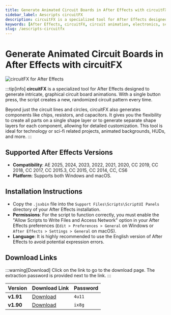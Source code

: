 ```yaml
---
title: Generate Animated Circuit Boards in After Effects with circuitFX
sidebar_label: Aescripts circuitFX
description: circuitFX is a specialized tool for After Effects designed to generate intricate, graphical circuit board animations with a single click.
keywords: [After Effects, circuitFX, circuit animation, electronics, sci-fi, HUD, motion graphics, AE script]
slug: /aescripts-circuitfx
---
```


# Generate Animated Circuit Boards in After Effects with circuitFX

![circuitFX for After Effects](/img/circuitfx.jpg)

:::tip[info]
**circuitFX** is a specialized tool for After Effects designed to generate intricate, graphical circuit board animations. With a single button press, the script creates a new, randomized circuit pattern every time.

Beyond just the circuit lines and circles, circuitFX also generates components like chips, resistors, and capacitors. It gives you the flexibility to create all parts on a single shape layer or to generate separate shape layers for each component, allowing for detailed customization. This tool is ideal for technology or sci-fi related projects, animated backgrounds, HUDs, and more.
:::

## Supported After Effects Versions

- **Compatibility**: AE 2025, 2024, 2023, 2022, 2021, 2020, CC 2019, CC 2018, CC 2017, CC 2015.3, CC 2015, CC 2014, CC, CS6
- **Platform**: Supports both Windows and macOS.

## Installation Instructions

- Copy the `.jsxbin` file into the `Support Files\Scripts\ScriptUI Panels` directory of your After Effects installation.
- **Permissions**: For the script to function correctly, you must enable the "Allow Scripts to Write Files and Access Network" option in your After Effects preferences (`Edit > Preferences > General` on Windows or `After Effects > Settings > General` on macOS).
- **Language**: It is highly recommended to use the English version of After Effects to avoid potential expression errors.

## Download Links

:::warning[Download]
Click on the link to go to the download page. The extraction password is provided next to the link.
:::

| Version | Download Link | Password |
|---|---|---|
| **v1.91** | [Download](https://pan.baidu.com/s/1wBwDo7qPKu3X2UKquUoUxg?pwd=4u11) | `4u11` |
| **v1.90** | [Download](https://pan.baidu.com/s/1F1Mb6_u1bSTVQ9kc1-0c8w?pwd=ix8g) | `ix8g` |

